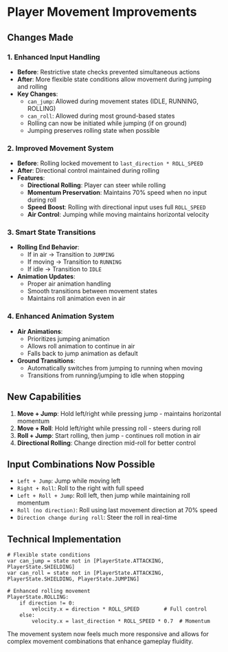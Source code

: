 # Player Movement Improvements

## Changes Made

### 1. Enhanced Input Handling
- **Before**: Restrictive state checks prevented simultaneous actions
- **After**: More flexible state conditions allow movement during jumping and rolling
- **Key Changes**:
  - `can_jump`: Allowed during movement states (IDLE, RUNNING, ROLLING)
  - `can_roll`: Allowed during most ground-based states
  - Rolling can now be initiated while jumping (if on ground)
  - Jumping preserves rolling state when possible

### 2. Improved Movement System
- **Before**: Rolling locked movement to `last_direction * ROLL_SPEED`
- **After**: Directional control maintained during rolling
- **Features**:
  - **Directional Rolling**: Player can steer while rolling
  - **Momentum Preservation**: Maintains 70% speed when no input during roll
  - **Speed Boost**: Rolling with directional input uses full `ROLL_SPEED`
  - **Air Control**: Jumping while moving maintains horizontal velocity

### 3. Smart State Transitions
- **Rolling End Behavior**:
  - If in air → Transition to `JUMPING`
  - If moving → Transition to `RUNNING` 
  - If idle → Transition to `IDLE`
- **Animation Updates**:
  - Proper air animation handling
  - Smooth transitions between movement states
  - Maintains roll animation even in air

### 4. Enhanced Animation System
- **Air Animations**: 
  - Prioritizes jumping animation
  - Allows roll animation to continue in air
  - Falls back to jump animation as default
- **Ground Transitions**:
  - Automatically switches from jumping to running when moving
  - Transitions from running/jumping to idle when stopping

## New Capabilities

1. **Move + Jump**: Hold left/right while pressing jump - maintains horizontal momentum
2. **Move + Roll**: Hold left/right while pressing roll - steers during roll
3. **Roll + Jump**: Start rolling, then jump - continues roll motion in air
4. **Directional Rolling**: Change direction mid-roll for better control

## Input Combinations Now Possible

- `Left + Jump`: Jump while moving left
- `Right + Roll`: Roll to the right with full speed
- `Left + Roll + Jump`: Roll left, then jump while maintaining roll momentum
- `Roll (no direction)`: Roll using last movement direction at 70% speed
- `Direction change during roll`: Steer the roll in real-time

## Technical Implementation

```gdscript
# Flexible state conditions
var can_jump = state not in [PlayerState.ATTACKING, PlayerState.SHIELDING]
var can_roll = state not in [PlayerState.ATTACKING, PlayerState.SHIELDING, PlayerState.JUMPING]

# Enhanced rolling movement
PlayerState.ROLLING:
    if direction != 0:
        velocity.x = direction * ROLL_SPEED        # Full control
    else:
        velocity.x = last_direction * ROLL_SPEED * 0.7  # Momentum
```

The movement system now feels much more responsive and allows for complex movement combinations that enhance gameplay fluidity.

